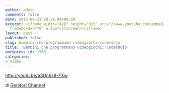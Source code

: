 ```yaml
---
author: admin
comments: false
date: 2013-09-21 10:28:04+00:00
excerpt: <iframe width="420" height="315" src="//www.youtube.com/embed/a3Unhs8-FXw"
  frameborder="0" allowfullscreen></iframe>
layout: post
published: false
slug: bambini-che-programmano-videogiochi-coderdojo
title: 'Bambini che programmano videogiochi: CoderDojo'
wordpress_id: 1566
categories:
- Video
---
```


http://youtu.be/a3Unhs8-FXw



di [Genitori Channel](http://www.genitorichannel.it/video-scuola/bambini-programmatori-videogiochi.html)
